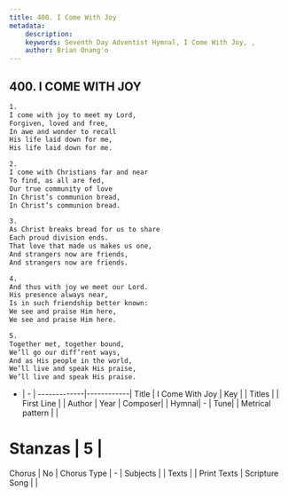 ```yaml
---
title: 400. I Come With Joy
metadata:
    description: 
    keywords: Seventh Day Adventist Hymnal, I Come With Joy, , 
    author: Brian Onang'o
---
```



## 400. I COME WITH JOY

```txt
1.
I come with joy to meet my Lord,
Forgiven, loved and free,
In awe and wonder to recall
His life laid down for me,
His life laid down for me.

2.
I come with Christians far and near
To find, as all are fed,
Our true community of love
In Christ’s communion bread,
In Christ’s communion bread.

3.
As Christ breaks bread for us to share
Each proud division ends.
That love that made us makes us one,
And strangers now are friends,
And strangers now are friends.

4.
And thus with joy we meet our Lord.
His presence always near,
Is in such friendship better known:
We see and praise Him here,
We see and praise Him here.

5.
Together met, together bound,
We’ll go our diff’rent ways,
And as His people in the world,
We’ll live and speak His praise,
We’ll live and speak His praise.
```

- |   -  |
-------------|------------|
Title | I Come With Joy |
Key |  |
Titles |  |
First Line |  |
Author | 
Year | 
Composer|  |
Hymnal|  - |
Tune|  |
Metrical pattern | |
# Stanzas | 5 |
Chorus | No |
Chorus Type | - |
Subjects |  |
Texts |  |
Print Texts | 
Scripture Song |  |
  
